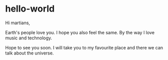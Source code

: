 # hello-world

Hi martians,

Earth's people love you. I hope you also feel the same. 
By the way I love music and technology.

Hope to see you soon. I will take you to my favourite place and there we can talk about the universe.
